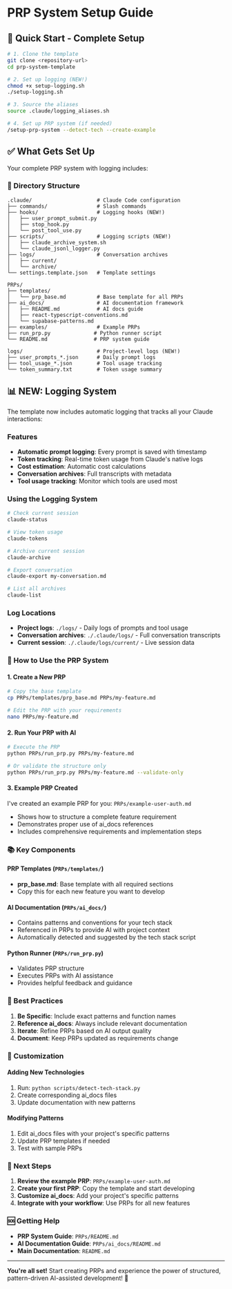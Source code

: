 # PRP System Setup Guide

## 🚀 Quick Start - Complete Setup

```bash
# 1. Clone the template
git clone <repository-url>
cd prp-system-template

# 2. Set up logging (NEW!)
chmod +x setup-logging.sh
./setup-logging.sh

# 3. Source the aliases
source .claude/logging_aliases.sh

# 4. Set up PRP system (if needed)
/setup-prp-system --detect-tech --create-example
```

## ✅ What Gets Set Up

Your complete PRP system with logging includes:

### 📁 Directory Structure

```
.claude/                     # Claude Code configuration
├── commands/                # Slash commands
├── hooks/                   # Logging hooks (NEW!)
│   ├── user_prompt_submit.py
│   ├── stop_hook.py
│   └── post_tool_use.py
├── scripts/                 # Logging scripts (NEW!)
│   ├── claude_archive_system.sh
│   └── claude_jsonl_logger.py
├── logs/                    # Conversation archives
│   ├── current/
│   └── archive/
└── settings.template.json   # Template settings

PRPs/
├── templates/
│   └── prp_base.md          # Base template for all PRPs
├── ai_docs/                 # AI documentation framework
│   ├── README.md            # AI docs guide
│   ├── react-typescript-conventions.md
│   └── supabase-patterns.md
├── examples/                # Example PRPs
├── run_prp.py              # Python runner script
└── README.md               # PRP system guide

logs/                        # Project-level logs (NEW!)
├── user_prompts_*.json      # Daily prompt logs
├── tool_usage_*.json        # Tool usage tracking
└── token_summary.txt        # Token usage summary
```

## 📊 NEW: Logging System

The template now includes automatic logging that tracks all your Claude interactions:

### Features

- **Automatic prompt logging**: Every prompt is saved with timestamp
- **Token tracking**: Real-time token usage from Claude's native logs
- **Cost estimation**: Automatic cost calculations
- **Conversation archives**: Full transcripts with metadata
- **Tool usage tracking**: Monitor which tools are used most

### Using the Logging System

```bash
# Check current session
claude-status

# View token usage
claude-tokens

# Archive current session
claude-archive

# Export conversation
claude-export my-conversation.md

# List all archives
claude-list
```

### Log Locations

- **Project logs**: `./logs/` - Daily logs of prompts and tool usage
- **Conversation archives**: `./.claude/logs/` - Full conversation transcripts
- **Current session**: `./.claude/logs/current/` - Live session data

### 🚀 How to Use the PRP System

#### 1. Create a New PRP

```bash
# Copy the base template
cp PRPs/templates/prp_base.md PRPs/my-feature.md

# Edit the PRP with your requirements
nano PRPs/my-feature.md
```

#### 2. Run Your PRP with AI

```bash
# Execute the PRP
python PRPs/run_prp.py PRPs/my-feature.md

# Or validate the structure only
python PRPs/run_prp.py PRPs/my-feature.md --validate-only
```

#### 3. Example PRP Created

I've created an example PRP for you: `PRPs/example-user-auth.md`

- Shows how to structure a complete feature requirement
- Demonstrates proper use of ai_docs references
- Includes comprehensive requirements and implementation steps

### 📚 Key Components

#### PRP Templates (`PRPs/templates/`)

- **prp_base.md**: Base template with all required sections
- Copy this for each new feature you want to develop

#### AI Documentation (`PRPs/ai_docs/`)

- Contains patterns and conventions for your tech stack
- Referenced in PRPs to provide AI with project context
- Automatically detected and suggested by the tech stack script

#### Python Runner (`PRPs/run_prp.py`)

- Validates PRP structure
- Executes PRPs with AI assistance
- Provides helpful feedback and guidance

### 🎯 Best Practices

1. **Be Specific**: Include exact patterns and function names
2. **Reference ai_docs**: Always include relevant documentation
3. **Iterate**: Refine PRPs based on AI output quality
4. **Document**: Keep PRPs updated as requirements change

### 🔧 Customization

#### Adding New Technologies

1. Run: `python scripts/detect-tech-stack.py`
2. Create corresponding ai_docs files
3. Update documentation with new patterns

#### Modifying Patterns

1. Edit ai_docs files with your project's specific patterns
2. Update PRP templates if needed
3. Test with sample PRPs

### 📖 Next Steps

1. **Review the example PRP**: `PRPs/example-user-auth.md`
2. **Create your first PRP**: Copy the template and start developing
3. **Customize ai_docs**: Add your project's specific patterns
4. **Integrate with your workflow**: Use PRPs for all new features

### 🆘 Getting Help

- **PRP System Guide**: `PRPs/README.md`
- **AI Documentation Guide**: `PRPs/ai_docs/README.md`
- **Main Documentation**: `README.md`

---

**You're all set!** Start creating PRPs and experience the power of structured, pattern-driven AI-assisted development! 🚀

